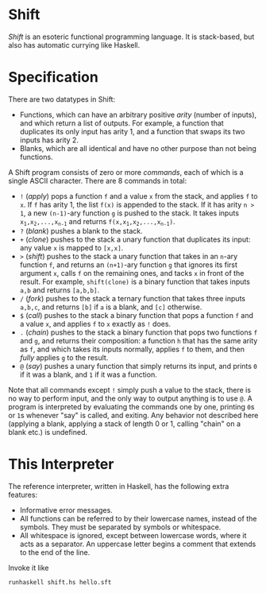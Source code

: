 # Shift

_Shift_ is an esoteric functional programming language.
It is stack-based, but also has automatic currying like Haskell.

# Specification

There are two datatypes in Shift:

- Functions, which can have an arbitrary positive _arity_ (number of inputs), and which return a list of outputs. For example, a function that duplicates its only input has arity 1, and a function that swaps its two inputs has arity 2.
- Blanks, which are all identical and have no other purpose than not being functions.

A Shift program consists of zero or more _commands_, each of which is a single ASCII character.
There are 8 commands in total:

- `!` (_apply_) pops a function `f` and a value `x` from the stack, and applies `f` to `x`. If `f` has arity 1, the list `f(x)` is appended to the stack. If it has arity `n > 1`, a new `(n-1)`-ary function `g` is pushed to the stack. It takes inputs <code>x<sub>1</sub>,x<sub>2</sub>,...,x<sub>n-1</sub></code> and returns <code>f(x,x<sub>1</sub>,x<sub>2</sub>,...,x<sub>n-1</sub>)</code>.
- `?` (_blank_) pushes a blank to the stack.
- `+` (_clone_) pushes to the stack a unary function that duplicates its input: any value `x` is mapped to `[x,x]`.
- `>` (_shift_) pushes to the stack a unary function that takes in an `n`-ary function `f`, and returns an `(n+1)`-ary function `g` that ignores its first argument `x`, calls `f` on the remaining ones, and tacks `x` in front of the result. For example, `shift(clone)` is a binary function that takes inputs `a,b` and returns `[a,b,b]`.
- `/` (_fork_) pushes to the stack a ternary function that takes three inputs `a,b,c`, and returns `[b]` if `a` is a blank, and `[c]` otherwise.
- `$` (_call_) pushes to the stack a binary function that pops a function `f` and a value `x`, and applies `f` to `x` exactly as `!` does.
- `.` (_chain_) pushes to the stack a binary function that pops two functions `f` and `g`, and returns their composition: a function `h` that has the same arity as `f`, and which takes its inputs normally, applies `f` to them, and then _fully_ applies `g` to the result.
- `@` (_say_) pushes a unary function that simply returns its input, and prints `0` if it was a blank, and `1` if it was a function.

Note that all commands except `!` simply push a value to the stack, there is no way to perform input, and the only way to output anything is to use `@`.
A program is interpreted by evaluating the commands one by one, printing `0`s or `1`s whenever "say" is called, and exiting.
Any behavior not described here (applying a blank, applying a stack of length 0 or 1, calling "chain" on a blank etc.) is undefined.

# This Interpreter

The reference interpreter, written in Haskell, has the following extra features:

- Informative error messages.
- All functions can be referred to by their lowercase names, instead of the symbols. They must be separated by symbols or whitespace.
- All whitespace is ignored, except between lowercase words, where it acts as a separator. An uppercase letter begins a comment that extends to the end of the line.

Invoke it like

<pre><code>runhaskell shift.hs hello.sft</code></pre>
